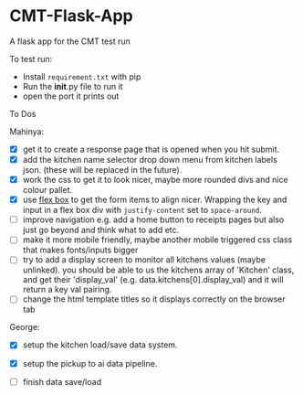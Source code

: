 # CMT-Flask-App
A flask app for the CMT test run

To test run:
- Install `requirement.txt`  with pip
- Run the __init__.py file to run it
- open the port it prints out




To Dos

Mahinya:
- [x] get it to create a response page that is opened when you hit submit.
- [x] add the kitchen name selector drop down menu from kitchen labels json. (these will be replaced in the future).
- [x] work the css to get it to look nicer, maybe more rounded divs and nice colour pallet.
- [x] use [flex box](https://css-tricks.com/snippets/css/a-guide-to-flexbox/) to get the form items to align nicer. Wrapping the key and input in a flex box div with `justify-content` set to `space-around`.
- [ ] improve navigation e.g. add a home button to receipts pages but also just go beyond and think what to add etc.
- [ ] make it more mobile friendly, maybe another mobile triggered css class that makes fonts/inputs bigger 
- [ ] try to add a display screen to monitor all kitchens values (maybe unlinked). you should be able to us the kitchens array of 'Kitchen' class, and get their 'display_val' (e.g. data.kitchens[0].display_val) and it will return a key val pairing.
- [ ] change the html template titles so it displays correctly on the browser tab

George: 
- [x] setup the kitchen load/save data system.
- [x] setup the pickup to ai data pipeline.
- [ ] finish data save/load

